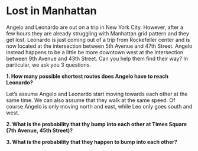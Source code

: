 # Lost in Manhattan

Angelo and Leonardo are out on a trip in New York City. However, after a few hours they are already struggling with Manhattan grid pattern and they get lost. Leonardo is just coming out of a trip from Rockefeller center and is now located at the intersection between 5th Avenue and 47th Street. Angelo instead happens to be a little be more downtown west at the intersection between 9th Avenue and 43th Street. Can you help them find their way?
In particular, we ask you 3 questions.


**1. How many possible shortest routes does Angelo have to reach Leonardo?**


Let’s assume Angelo and Leonardo start moving towards each other at the same time. We can also assume that they walk at the same speed. Of course Angelo is only moving north and east, while Leo only goes south and west.


**2. What is the probability that thy bump into each other at Times Square (7th Avenue, 45th Street)?**

**3. What is the probability that they happen to bump into each other?**
